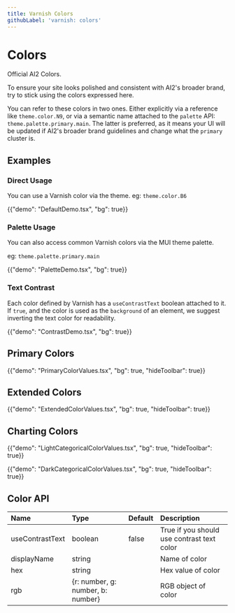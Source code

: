```yaml
---
title: Varnish Colors
githubLabel: 'varnish: colors'
---
```


# Colors

<p class="description">Official AI2 Colors.</p>

To ensure your site looks polished and consistent with AI2's broader brand, try to stick using the colors
expressed here.

You can refer to these colors in two ones. Either explicitly via a reference like `theme.color.N9`, or via
a semantic name attached to the `palette` API: `theme.palette.primary.main`. The latter is preferred, as
it means your UI will be updated if AI2's broader brand guidelines and change what the `primary` cluster
is.


## Examples

### Direct Usage

You can use a Varnish color via the theme.
eg: `theme.color.B6`

{{"demo": "DefaultDemo.tsx", "bg": true}}

### Palette Usage

You can also access common Varnish colors via the MUI theme palette.

eg: `theme.palette.primary.main`

{{"demo": "PaletteDemo.tsx", "bg": true}}

### Text Contrast

Each color defined by Varnish has a `useContrastText` boolean attached to it. If `true`, and the
color is used as the `background` of an element, we suggest inverting the text color for readability.

{{"demo": "ContrastDemo.tsx", "bg": true}}

## Primary Colors

{{"demo": "PrimaryColorValues.tsx", "bg": true, "hideToolbar": true}}

## Extended Colors

{{"demo": "ExtendedColorValues.tsx", "bg": true, "hideToolbar": true}}

## Charting Colors

{{"demo": "LightCategoricalColorValues.tsx", "bg": true, "hideToolbar": true}}

{{"demo": "DarkCategoricalColorValues.tsx", "bg": true, "hideToolbar": true}}

## Color API

| Name            | Type                              | Default | Description                                |
| :-------------- | :-------------------------------- | :------ | :----------------------------------------- |
| useContrastText | boolean                           | false   | True if you should use contrast text color |
| displayName     | string                            |         | Name of color                              |
| hex             | string                            |         | Hex value of color                         |
| rgb             | {r: number, g: number, b: number} |         | RGB object of color                        |
